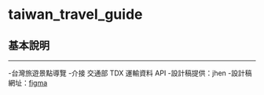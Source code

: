 # taiwan_travel_guide

## 基本說明
---
-台灣旅遊景點導覽
-介接 交通部 TDX 運輸資料 API
-設計稿提供：jhen
-設計稿網址：[figma](https://www.figma.com/file/fnHynjl6HHHCcqay2C4KVn/2021-THE-F2E--Week1?node-id=5%3A2)
